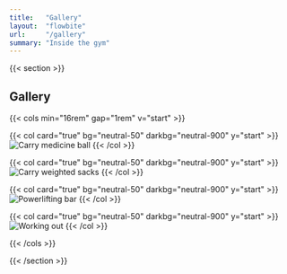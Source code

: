 ```yaml
---
title:   "Gallery"
layout:  "flowbite"
url:     "/gallery"
summary: "Inside the gym"
---
```


{{< section >}}

## Gallery

{{< cols min="16rem" gap="1rem" v="start" >}}

{{< col card="true" bg="neutral-50" darkbg="neutral-900" y="start" >}}
<img src="/media/carry-medicine-ball.jpeg" alt="Carry medicine ball" class="w-full h-auto rounded-lg shadow object-cover" loading="lazy" decoding="async">
{{< /col >}}

{{< col card="true" bg="neutral-50" darkbg="neutral-900" y="start" >}}
<img src="/media/carry-weighted-sacks.jpeg" alt="Carry weighted sacks" class="w-full h-auto rounded-lg shadow object-cover" loading="lazy" decoding="async">
{{< /col >}}


{{< col card="true" bg="neutral-50" darkbg="neutral-900" y="start" >}}
<img src="/media/powerlifting bar.jpeg" alt="Powerlifting bar" class="w-full h-auto rounded-lg shadow object-cover" loading="lazy" decoding="async">
{{< /col >}}

{{< col card="true" bg="neutral-50" darkbg="neutral-900" y="start" >}}
<img src="/media/working-out.jpeg" alt="Working out" class="w-full h-auto rounded-lg shadow object-cover" loading="lazy" decoding="async">
{{< /col >}}

{{< /cols >}}

{{< /section >}}
